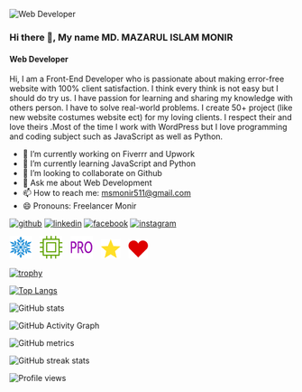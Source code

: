 ![Web Developer](https://media.licdn.com/dms/image/D5616AQHBCfmE0OvUsg/profile-displaybackgroundimage-shrink_350_1400/0/1686853708079?e=1692230400&v=beta&t=ADKFij1fHrza78g9APsjTgsAMH1QWVJS5My9YCHOxC8)

### Hi there 👋, My name MD. MAZARUL ISLAM MONIR
#### Web Developer


Hi, I am a Front-End Developer who is passionate about making error-free website with 100% client satisfaction. I think every think is not easy but I should do try us. I have passion for learning and sharing my knowledge with others person. I have to solve real-world problems. I create  50+ project (like new website costumes website ect) for my loving clients. I respect their and love theirs .Most of the time I work with WordPress but I love programming and coding subject such as JavaScript as well as Python.

- 🔭 I’m currently working on Fiverrr and Upwork 
- 🌱 I’m currently learning JavaScript and Python 
- 👯 I’m looking to collaborate on Github 
- 💬 Ask me about Web Development 
- 📫 How to reach me: msmonir511@gmail.com 
- 😄 Pronouns: Freelancer Monir 


[<img src='https://cdn.jsdelivr.net/npm/simple-icons@3.0.1/icons/github.svg' alt='github' height='40'>](https://github.com/FreelancerMonir)  [<img src='https://cdn.jsdelivr.net/npm/simple-icons@3.0.1/icons/linkedin.svg' alt='linkedin' height='40'>](https://www.linkedin.com/in/https://www.linkedin.com/feed//)  [<img src='https://cdn.jsdelivr.net/npm/simple-icons@3.0.1/icons/facebook.svg' alt='facebook' height='40'>](https://www.facebook.com/https://www.facebook.com/home.php)  [<img src='https://cdn.jsdelivr.net/npm/simple-icons@3.0.1/icons/instagram.svg' alt='instagram' height='40'>](https://www.instagram.com/FreelancerMonir/)  

<a href='https://archiveprogram.github.com/'><img src='https://raw.githubusercontent.com/acervenky/animated-github-badges/master/assets/acbadge.gif' width='40' height='40'></a> <a href='https://docs.github.com/en/developers'><img src='https://raw.githubusercontent.com/acervenky/animated-github-badges/master/assets/devbadge.gif' width='40' height='40'></a> <a href='https://github.com/pricing'><img src='https://raw.githubusercontent.com/acervenky/animated-github-badges/master/assets/pro.gif' width='40' height='40'></a> <a href='https://stars.github.com/'><img src='https://raw.githubusercontent.com/acervenky/animated-github-badges/master/assets/starbadge.gif' width='35' height='35'></a> <a href='https://docs.github.com/en/github/supporting-the-open-source-community-with-github-sponsors'><img src='https://raw.githubusercontent.com/acervenky/animated-github-badges/master/assets/sponsorbadge.gif' width='35' height='35'></a> 

[![trophy](https://github-profile-trophy.vercel.app/?username=FreelancerMonir)](https://github.com/ryo-ma/github-profile-trophy)

[![Top Langs](https://github-readme-stats.vercel.app/api/top-langs/?username=FreelancerMonir)](https://github.com/anuraghazra/github-readme-stats)

![GitHub stats](https://github-readme-stats.vercel.app/api?username=FreelancerMonir&show_icons=true&count_private=true)  

![GitHub Activity Graph](https://activity-graph.herokuapp.com/graph?username=FreelancerMonir)  

![GitHub metrics](https://metrics.lecoq.io/FreelancerMonir)  

![GitHub streak stats](https://streak-stats.demolab.com/?user=FreelancerMonir)  

![Profile views](https://gpvc.arturio.dev/FreelancerMonir)  
